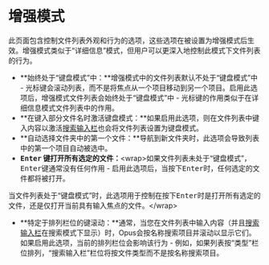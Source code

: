 # 增强模式

此页面包含控制文件列表外观和行为的选项，这些选项在被设置为增强模式后生效。增强模式类似于“详细信息”模式，但用户可以更深入地控制此模式下文件列表的行为。

- **始终处于“键盘模式”中：**增强模式中的文件列表默认不处于“键盘模式”中 - 光标键会滚动列表，而不是将焦点从一个项目移动到另一个项目。启用此选项后，增强模式文件列表会始终处于“键盘模式”中 - 光标键的作用类似于在详细信息模式文件列表中的作用。
- **在键入部分文件名时激活键盘模式：**如果启用此选项，则在文件列表中键入内容以激活[搜索输入栏](/Manual/basic_concepts/the_lister/find-as-you-type_field.zh.md)也会将文件列表设置为键盘模式。
- **自动选择文件夹中的第一个文件：**导航到新文件夹时，此选项会导致列表中的第一个项目自动被选中。
- **<kbd>Enter</kbd> 键打开所有选定的文件：**\<wrap\>如果文件列表未处于“键盘模式”，<kbd>Enter</kbd>键通常没有任何作用 - 启用此选项后，当按下<kbd>Enter</kbd>时，任何选定的文件都将被打开。

当文件列表处于“键盘模式”时，此选项用于控制在按下<kbd>Enter</kbd>时是打开所有选定的文件，还是仅打开当前具有输入焦点的文件。\</wrap\>

- **特定于排列栏位的键滚动：**通常，当您在文件列表中输入内容（并且[搜索输入栏](/Manual/basic_concepts/the_lister/find-as-you-type_field.zh.md)在搜索模式下显示）时，Opus会按名称搜索项目并滚动以显示它们。如果启用此选项，当前的排列栏位会影响该行为 - 例如，如果列表按“类型”栏位排列，“搜索输入栏”栏位将按文件类型而不是按名称搜索项目。